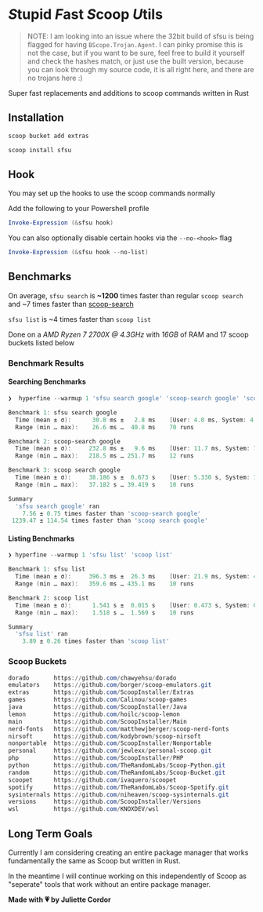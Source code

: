 # *S*tupid *F*ast *S*coop *U*tils

> NOTE: I am looking into an issue where the 32bit build of sfsu is being flagged for having `BScope.Trojan.Agent`. I can pinky promise this is not the case, but if you want to be sure, feel free to build it yourself and check the hashes match, or just use the built version, because you can look through my source code, it is all right here, and there are no trojans here :)

Super fast replacements and additions to scoop commands written in Rust

## Installation

```powershell
scoop bucket add extras

scoop install sfsu
```

## Hook

You may set up the hooks to use the scoop commands normally

Add the following to your Powershell profile

```powershell
Invoke-Expression (&sfsu hook)
```

You can also optionally disable certain hooks via the `--no-<hook>` flag

```powershell
Invoke-Expression (&sfsu hook --no-list)
```

## Benchmarks

On average, `sfsu search` is **~1200** times faster than regular `scoop search` and ~7 times faster than [scoop-search](https://github.com/shilangyu/scoop-search)

`sfsu list` is ~4 times faster than `scoop list`

Done on a _AMD Ryzen 7 2700X @ 4.3GHz_ with _16GB_ of RAM and 17 scoop buckets listed below

### Benchmark Results

#### Searching Benchmarks

```powershell
❯  hyperfine --warmup 1 'sfsu search google' 'scoop-search google' 'scoop search google'

Benchmark 1: sfsu search google
  Time (mean ± σ):      30.8 ms ±   2.8 ms    [User: 4.0 ms, System: 4.2 ms]
  Range (min … max):    26.6 ms …  40.8 ms    70 runs

Benchmark 2: scoop-search google
  Time (mean ± σ):     232.8 ms ±   9.6 ms    [User: 11.7 ms, System: 72.9 ms]
  Range (min … max):   218.5 ms … 251.7 ms    12 runs

Benchmark 3: scoop search google
  Time (mean ± σ):     38.186 s ±  0.673 s    [User: 5.330 s, System: 14.492 s]
  Range (min … max):   37.182 s … 39.419 s    10 runs

Summary
  'sfsu search google' ran
    7.56 ± 0.75 times faster than 'scoop-search google'
 1239.47 ± 114.54 times faster than 'scoop search google'
```

#### Listing Benchmarks

```powershell
❯ hyperfine --warmup 1 'sfsu list' 'scoop list'

Benchmark 1: sfsu list
  Time (mean ± σ):     396.3 ms ±  26.3 ms    [User: 21.9 ms, System: 45.3 ms]
  Range (min … max):   359.6 ms … 435.1 ms    10 runs

Benchmark 2: scoop list
  Time (mean ± σ):      1.541 s ±  0.015 s    [User: 0.473 s, System: 0.253 s]
  Range (min … max):    1.518 s …  1.569 s    10 runs

Summary
  'sfsu list' ran
    3.89 ± 0.26 times faster than 'scoop list'
```

### Scoop Buckets

```powershell
dorado       https://github.com/chawyehsu/dorado
emulators    https://github.com/borger/scoop-emulators.git
extras       https://github.com/ScoopInstaller/Extras
games        https://github.com/Calinou/scoop-games
java         https://github.com/ScoopInstaller/Java
lemon        https://github.com/hoilc/scoop-lemon
main         https://github.com/ScoopInstaller/Main
nerd-fonts   https://github.com/matthewjberger/scoop-nerd-fonts
nirsoft      https://github.com/kodybrown/scoop-nirsoft
nonportable  https://github.com/ScoopInstaller/Nonportable
personal     https://github.com/jewlexx/personal-scoop.git
php          https://github.com/ScoopInstaller/PHP
python       https://github.com/TheRandomLabs/Scoop-Python.git
random       https://github.com/TheRandomLabs/Scoop-Bucket.git
scoopet      https://github.com/ivaquero/scoopet
spotify      https://github.com/TheRandomLabs/Scoop-Spotify.git
sysinternals https://github.com/niheaven/scoop-sysinternals.git
versions     https://github.com/ScoopInstaller/Versions
wsl          https://github.com/KNOXDEV/wsl
```

## Long Term Goals

Currently I am considering creating an entire package manager that works fundamentally the same as Scoop but written in Rust.

In the meantime I will continue working on this independently of Scoop as "seperate" tools that work without an entire package manager.

**Made with 💗 by Juliette Cordor**
